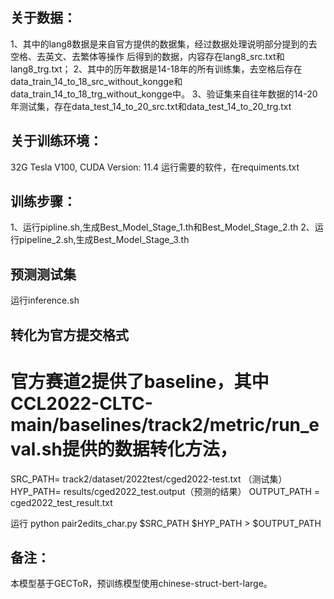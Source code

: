 ## 关于数据：
1、其中的lang8数据是来自官方提供的数据集，经过数据处理说明部分提到的去空格、去英文、去繁体等操作
后得到的数据，内容存在lang8_src.txt和lang8_trg.txt；
2、其中的历年数据是14-18年的所有训练集，去空格后存在data_train_14_to_18_src_without_kongge和
data_train_14_to_18_trg_without_kongge中。
3、验证集来自往年数据的14-20年测试集，存在data_test_14_to_20_src.txt和data_test_14_to_20_trg.txt

## 关于训练环境：
32G Tesla V100, CUDA Version: 11.4
运行需要的软件，在requiments.txt

## 训练步骤：
1、运行pipline.sh,生成Best_Model_Stage_1.th和Best_Model_Stage_2.th
2、运行pipeline_2.sh,生成Best_Model_Stage_3.th

## 预测测试集
运行inference.sh

## 转化为官方提交格式
# 官方赛道2提供了baseline，其中CCL2022-CLTC-main/baselines/track2/metric/run_eval.sh提供的数据转化方法，
SRC_PATH= track2/dataset/2022test/cged2022-test.txt （测试集）
HYP_PATH= results/cged2022_test.output（预测的结果）
OUTPUT_PATH = cged2022_test_result.txt

运行 python pair2edits_char.py $SRC_PATH $HYP_PATH > $OUTPUT_PATH

## 备注：
本模型基于GECToR，预训练模型使用chinese-struct-bert-large。
